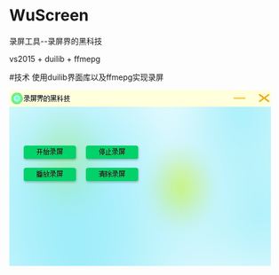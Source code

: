 # WuScreen
录屏工具--录屏界的黑科技

vs2015 + duilib + ffmepg

#技术
使用duilib界面库以及ffmepg实现录屏

![lena](https://github.com/iuoon/WuScreen/blob/master/WuScreen/image/mianshow.png)
